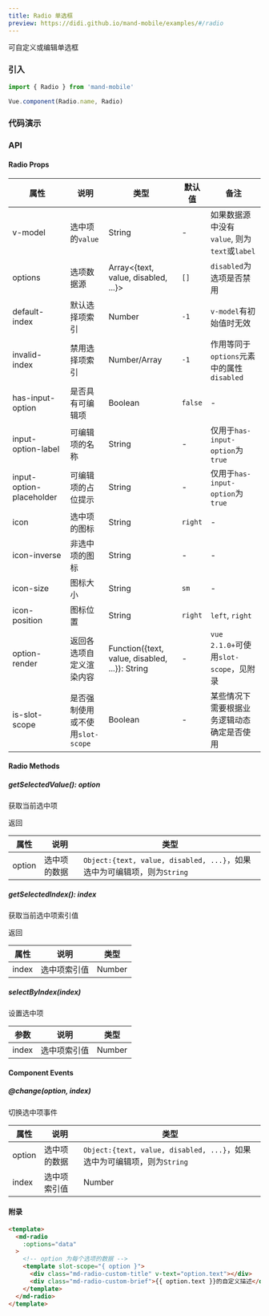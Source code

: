 ```yaml
---
title: Radio 单选框
preview: https://didi.github.io/mand-mobile/examples/#/radio
---
```


可自定义或编辑单选框

### 引入

```javascript
import { Radio } from 'mand-mobile'

Vue.component(Radio.name, Radio)
```

### 代码演示
<!-- DEMO -->

### API

#### Radio Props
|属性 | 说明 | 类型 | 默认值 | 备注|
|----|-----|------|------|------|
|v-model|选中项的`value`|String|-|如果数据源中没有`value`, 则为`text`或`label`|
|options|选项数据源|Array<{text, value, disabled, ...}>|`[]`|`disabled`为选项是否禁用|
|default-index|默认选择项索引|Number|`-1`|`v-model`有初始值时无效|
|invalid-index|禁用选择项索引|Number/Array|`-1`|作用等同于`options`元素中的属性`disabled`|
|has-input-option|是否具有可编辑项|Boolean|`false`|-|
|input-option-label|可编辑项的名称|String|-|仅用于`has-input-option`为`true`|
|input-option-placeholder|可编辑项的占位提示|String|-|仅用于`has-input-option`为`true`|
|icon|选中项的图标|String|`right`|-|
|icon-inverse|非选中项的图标|String|-|-|
|icon-size|图标大小|String|`sm`|-|
|icon-position|图标位置|String|`right`|`left`, `right`|
|option-render|返回各选项自定义渲染内容|Function({text, value, disabled, ...}): String|-|`vue 2.1.0+`可使用`slot-scope`，见附录|
|is-slot-scope|是否强制使用或不使用`slot-scope`|Boolean|-|某些情况下需要根据业务逻辑动态确定是否使用|

#### Radio Methods

##### getSelectedValue(): option
获取当前选中项

返回

|属性 | 说明 | 类型|
|----|-----|------|
|option|选中项的数据|`Object:{text, value, disabled, ...}`，如果选中为可编辑项，则为`String`|

##### getSelectedIndex(): index
获取当前选中项索引值

返回

|属性 | 说明 | 类型|
|----|-----|------|
|index|选中项索引值|Number|

##### selectByIndex(index)
设置选中项

|参数 | 说明 | 类型|
|----|-----|------|
|index|选中项索引值|Number|

#### Component Events

##### @change(option, index)
切换选中项事件

|属性 | 说明 | 类型|
|----|-----|------|
|option|选中项的数据|`Object:{text, value, disabled, ...}`，如果选中为可编辑项，则为`String`|
|index|选中项索引值|Number|

#### 附录

```html
<template>
  <md-radio
    :options="data"
  >
    <!-- option 为每个选项的数据 -->
    <template slot-scope="{ option }">
      <div class="md-radio-custom-title" v-text="option.text"></div>
      <div class="md-radio-custom-brief">{{ option.text }}的自定义描述</div>
    </template>
  </md-radio>
</template>
```
